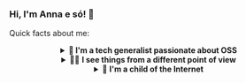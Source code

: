 ### Hi, I'm Anna e só! 👋
Quick facts about me:

<details>
  <summary align="center"><b>🔭 I'm a tech generalist passionate about OSS</b></summary>
  <p>🌱 I started my career as an Outreachy intern with the Wikimedia community in December 2017. I led a project called <b>Translation outreach: User guides on MediaWiki.org</b> that would change Wikimedia's technical writing culture and inspire new and old technical writers. <a href="https://wikimediafoundation.org/news/2018/02/23/improving-mediawiki-documentation/">Here's a report published on the official Wikimedia Foundation blog about my project</a> — I'm really proud of it!</p>
  <p>🖼️ I've been described as a "flexible professional that is always open to learn something new". Other tech professionals say that I add a lot of value to diverse teams in many different contexts, which is a quite difficult thing to achieve. Some friends even say that they don't think it's fair that they are nicknamed Google when people like me exist.</p>
  <p>💪🏻 Today I am an <a href="https://github.com/outreachy">@Outreachy</a> organizer and I have my own consultancy company.</p>
  <p>🎙️ I do a lot of public speaking — from talks to workshops and other interactive sessions. I love connecting with people and helping them discover something new!</p>
  <p>🏆 One of my proudest achievements is being the first Brazilian to win a Linux Foundation Training (LiFT) scholarship in the Women in Open Source category.</p>
</details>

<details>
  <summary align="center">🧑‍🦯 <b>I see things from a different point of view</b></summary>
  <p> 📜 Yes, my name is Anna e só. Yes, it <i>is</i> my real name.</p>
  <p>✨ I'm non-binary and my pronouns are <code>they/them</code> in English and <code>a/ela/a</code> in Portuguese. Here's how to use them:</p>
  <details>
    <summary align="center"><b>English</b></summary>
    <p>This is Anna e só. <i>They</i> are a tech generalist passionate about OSS. They are currently the main maintainer of Open Collective's documentation and an Outreachy organizer. You can always ask <i>them</i> for help — they will be happy to assist you.</p>
  </details>
    <details>
    <summary align="center"><b>Portuguese</b></summary>
      <p>Essa é <i>a</i> Anna e só. <i>Ela</i> é uma generalista de tecnologia apaixonad<i>a</i> por projetos abertos. Atualmente ela é a principal mantenedora da documentação do Open Collective e uma das pessoas organizadoras do Outreachy. Você sempre pode pedir a sua ajuda — ela ficará feliz em ajudá-lo. </p>
  </details>
  <p>🦯 I'm partially sighted — sometimes I use a white cane and sometimes I don't, but I'm always using some kind of assistive technology.</p>
</details>

<details>
  <summary align="center">💾 <b>I'm a child of the Internet</b></summary>
  <p>🖊️ I love writing, I love blogs and I love RSS feeds (please share yours with me).
  <ul>
    <li><a href="https://anna.flourishing.stream/tech-reflections">"When I look myself in the mirror, what kind of professional do I see?"</a></li>
    <li><a href="https://anna.flourishing.stream/today-i-learned">Something for days when I'm one of the lucky 10,000</a></li>
  </ul></p>
  <p>
    🐘 I'm an indie web enthusiast (so much I'm planning to write my undergraduate thesis about it).
    <ul>
        <li><a href="https://masto.donte.com.br/@Anna" rel="me">I'm one of the moderators of Mastodonte, a Brazilian Mastodon instance</a></li>
        <li><a href="https://friend.camp/@anna" rel="me">I'm also one of the residents of Friend Camp, another cool Mastodon instance</a></li>
    </ul>
 </p>
  <p>🐦 I'm also on Twitter — <a href="https://twitter.com/annaeso">you can @ me at @annaeso</a>.</p>
</details>

